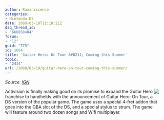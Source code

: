 ```yaml
---
author: Ramaniscence
categories:
- Nintendo DS
date: 2008-03-19T11:18:21Z
dsq_thread_id:
- "668858404"
forum:
- "12"
guid: "775"
id: 1664
title: 'Guitar Hero: On Tour &#8211; Coming this Summer'
topic:
- "2414"
url: /2008/03/19/guitar-hero-on-tour-coming-this-summer/
---
```


_Source: <a href="http://ds.ign.com/articles/860/860511p1.html" target="_blank">IGN</a>_

<img border="0" align="right" src="http://xerol.org/h/v/1143/gh-ds.png" />Activision is finally making good on its promise to expand the Guitar Hero franchise to handhelds with the announcement of Guitar Hero: On Tour, a DS version of the popular game. The game uses a special 4-fret addon that goes into the GBA slot of the DS, and a special stylus to strum. The game will feature around two dozen songs and Wifi multiplayer.